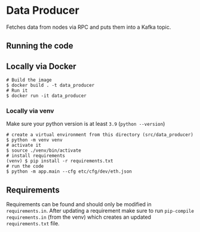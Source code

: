 # Data Producer
Fetches data from nodes via RPC and puts them into a Kafka topic.

## Running the code
## Locally via Docker
```
# Build the image
$ docker build . -t data_producer
# Run it
$ docker run -it data_producer
```

### Locally via venv
Make sure your python version is at least `3.9` (`python --version`)

```
# create a virtual environment from this directory (src/data_producer)
$ python -m venv venv
# activate it
$ source ./venv/bin/activate
# install requirements
(venv) $ pip install -r requirements.txt
# run the code
$ python -m app.main --cfg etc/cfg/dev/eth.json
```

## Requirements
Requirements can be found and should only be modified in `requirements.in`. After updating a requirement make sure to run `pip-compile requirements.in` (from the venv) which creates an updated `requirements.txt` file.